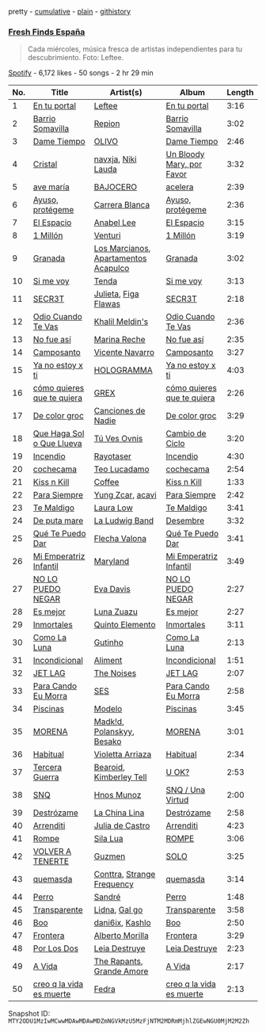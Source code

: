 pretty - [cumulative](/playlists/cumulative/37i9dQZF1DWVhn3qoy98w6.md) - [plain](/playlists/plain/37i9dQZF1DWVhn3qoy98w6) - [githistory](https://github.githistory.xyz/mackorone/spotify-playlist-archive/blob/main/playlists/plain/37i9dQZF1DWVhn3qoy98w6)

### [Fresh Finds España](https://open.spotify.com/playlist/37i9dQZF1DWVhn3qoy98w6)

> Cada miércoles, música fresca de artistas independientes para tu descubrimiento\. Foto: Leftee.

[Spotify](https://open.spotify.com/user/spotify) - 6,172 likes - 50 songs - 2 hr 29 min

| No. | Title | Artist(s) | Album | Length |
|---|---|---|---|---|
| 1 | [En tu portal](https://open.spotify.com/track/5RimeD65Nt49OelYVlgd7A) | [Leftee](https://open.spotify.com/artist/0eXkAv0LeZb2uhZnqPSU3E) | [En tu portal](https://open.spotify.com/album/65azyZxDteSRE503LaqXFr) | 3:16 |
| 2 | [Barrio Somavilla](https://open.spotify.com/track/1VYHXVg2l7MSWZpwttI4D5) | [Repion](https://open.spotify.com/artist/15o4xwiKZWJ6jOFp9LeP24) | [Barrio Somavilla](https://open.spotify.com/album/2tuulU0csJgU2htQLybK6E) | 3:02 |
| 3 | [Dame Tiempo](https://open.spotify.com/track/4cQGCLkgXeFv8O5UPjhHSU) | [OLIVO](https://open.spotify.com/artist/5h1IxmAGVLR7unbVEjtXDF) | [Dame Tiempo](https://open.spotify.com/album/4DELAkvM1fKQWoOVK63cbe) | 2:46 |
| 4 | [Cristal](https://open.spotify.com/track/6l0b47wNDme1Q819NxElVO) | [navxja](https://open.spotify.com/artist/1H5AZwBOL8ETpshyqPvYQh), [Niki Lauda](https://open.spotify.com/artist/4kfc1pf5G8ghcBeywO6UI9) | [Un Bloody Mary, por Favor](https://open.spotify.com/album/6U4vaNH4OSBjkNSPVlAXLQ) | 3:32 |
| 5 | [ave maría](https://open.spotify.com/track/7MxMOA5TYpJsifAeBusyHT) | [BAJOCERO](https://open.spotify.com/artist/0zry48rNmbs7Qd3gM4YkEq) | [acelera](https://open.spotify.com/album/3FFMVKas91S9VSjiY4BKYz) | 2:39 |
| 6 | [Ayuso, protégeme](https://open.spotify.com/track/0s8jEkSIVtzwskgpvKyYpU) | [Carrera Blanca](https://open.spotify.com/artist/1CblMuBc43MMvYdWAwAL0A) | [Ayuso, protégeme](https://open.spotify.com/album/4ndOBcymR7L2epIYnMUZqy) | 2:36 |
| 7 | [El Espacio](https://open.spotify.com/track/0TmZVTEL5GCmRACUxHPtyB) | [Anabel Lee](https://open.spotify.com/artist/5RUY9JzWtxRY6oRqH3xTIW) | [El Espacio](https://open.spotify.com/album/7atNYBIUMArdKumGhltA4s) | 3:15 |
| 8 | [1 Millón](https://open.spotify.com/track/66xk3Nm6PQqquUicihBzzD) | [Venturi](https://open.spotify.com/artist/2f1pksYZS7c56itOgksEeE) | [1 Millón](https://open.spotify.com/album/0zuwpjhzY3Wi8vVlIE0h3g) | 3:19 |
| 9 | [Granada](https://open.spotify.com/track/2PNFx0BBZpmK1uBm9On8tw) | [Los Marcianos](https://open.spotify.com/artist/22vPwyMSQGGxwRKounapT9), [Apartamentos Acapulco](https://open.spotify.com/artist/5MJEbh71qd0GTKQdKko3TT) | [Granada](https://open.spotify.com/album/2ahPIh1leGLmuF1uIU7idK) | 3:02 |
| 10 | [Si me voy](https://open.spotify.com/track/2EpVyRKmgrXxHczFdIdIY4) | [Tenda](https://open.spotify.com/artist/6q67yxb78jnAUnVXrbZBHS) | [Si me voy](https://open.spotify.com/album/1JwbJm2HGX3C2aFcNo9qjM) | 3:13 |
| 11 | [SECR3T](https://open.spotify.com/track/3Rch2FyIqqoyNKfFO7mB83) | [Julieta](https://open.spotify.com/artist/7DzqOghrDEW0vlJxZXaeLj), [Figa Flawas](https://open.spotify.com/artist/2enhM5DK9oTxWiCVpFIDv3) | [SECR3T](https://open.spotify.com/album/414kbCMWDlztxov7rszqRg) | 2:18 |
| 12 | [Odio Cuando Te Vas](https://open.spotify.com/track/6xy7dHR5e80mzoRIxZni3y) | [Khalil Meldin's](https://open.spotify.com/artist/6BCjPzgx1ZhRN4RM6wzovO) | [Odio Cuando Te Vas](https://open.spotify.com/album/2ChFpp3PGspBFKVND6lOoo) | 2:36 |
| 13 | [No fue así](https://open.spotify.com/track/3rFIK9WviJ7Kaz5J348bUl) | [Marina Reche](https://open.spotify.com/artist/2fUMrRPj5xcEYXG5FoCTfw) | [No fue así](https://open.spotify.com/album/0YoJxBLCde4Tza0H4esKMY) | 2:35 |
| 14 | [Camposanto](https://open.spotify.com/track/2yn6VHPMXU4RPnENTQSHLH) | [Vicente Navarro](https://open.spotify.com/artist/4GQvwhelHXInRiDs6LqrNQ) | [Camposanto](https://open.spotify.com/album/6Bd3L7gZ9ZxKYSWtIjJHjP) | 3:27 |
| 15 | [Ya no estoy x ti](https://open.spotify.com/track/3Gvm77EoI6KL7tg4tkFsWf) | [HOLOGRAMMA](https://open.spotify.com/artist/7akSnRWtc7SsxdZSq0Evkm) | [Ya no estoy x ti](https://open.spotify.com/album/3ebnsf9GS99gWMVAMda55C) | 4:03 |
| 16 | [cómo quieres que te quiera](https://open.spotify.com/track/3mgsWs3jwrDEKzRGMxOFlL) | [GREX](https://open.spotify.com/artist/0DP0R1lYEzsfg3xkTEyunt) | [cómo quieres que te quiera](https://open.spotify.com/album/5KNQ2jTIm1dizXquzod90r) | 2:26 |
| 17 | [De color groc](https://open.spotify.com/track/1BigIEDPku37Yn7xSgNoap) | [Canciones de Nadie](https://open.spotify.com/artist/5lfJ5lc0gsRaoRDg3sQHEK) | [De color groc](https://open.spotify.com/album/2ttqBaaDNdqge42gO2Rg98) | 3:29 |
| 18 | [Que Haga Sol o Que Llueva](https://open.spotify.com/track/51EZ8Fc5jTlp7a3QwKEvza) | [Tú Ves Ovnis](https://open.spotify.com/artist/0HTh4DYbZHPxPPJEL1qr6K) | [Cambio de Ciclo](https://open.spotify.com/album/37b9zjZTM79tRiJf7uaigm) | 3:20 |
| 19 | [Incendio](https://open.spotify.com/track/5ioHMlRdkZ8tEsTQYxAN7E) | [Rayotaser](https://open.spotify.com/artist/3RsgNEOhNLBPaFb2kJ3jmL) | [Incendio](https://open.spotify.com/album/1y28e6RwIQuHqQ1kDJPsTU) | 4:30 |
| 20 | [cochecama](https://open.spotify.com/track/2kv34RVcOYnNNcLOoJIyR5) | [Teo Lucadamo](https://open.spotify.com/artist/7mwMldjYYpCRmYvoLCy7qj) | [cochecama](https://open.spotify.com/album/4zkuzQSKi6Gz7jbZCdM8wC) | 2:54 |
| 21 | [Kiss n Kill](https://open.spotify.com/track/7vLQz7WrqtqVZZuCwmkkaM) | [Coffee](https://open.spotify.com/artist/0Mgm5yjGlLHp1s8NK0oZKg) | [Kiss n Kill](https://open.spotify.com/album/3n0GDDx8zfQyE119DwwZRd) | 1:33 |
| 22 | [Para Siempre](https://open.spotify.com/track/5Pa9N0zHuBupfG1tuoF8Xp) | [Yung Zcar](https://open.spotify.com/artist/4TtS0VaHLzgrn3LEeEULIc), [acavi](https://open.spotify.com/artist/0nqbrXsybxaIa9vvN6nO9U) | [Para Siempre](https://open.spotify.com/album/3n3ZjW5C6b4h9nZPpMl5L3) | 2:42 |
| 23 | [Te Maldigo](https://open.spotify.com/track/3E5FoGX2TqN0tYbbIsJDTR) | [Laura Low](https://open.spotify.com/artist/0TD9M7dcY312PKiZ8nukgT) | [Te Maldigo](https://open.spotify.com/album/6BISTfP4JFYoWuGdPPPVIS) | 3:41 |
| 24 | [De puta mare](https://open.spotify.com/track/2F1Hcx8e40FFpjSuvvIKLy) | [La Ludwig Band](https://open.spotify.com/artist/1hOwyBjBzD71G76KApDEy5) | [Desembre](https://open.spotify.com/album/1HqcAsEItbTrACWTMAy9UL) | 3:32 |
| 25 | [Qué Te Puedo Dar](https://open.spotify.com/track/49bxx1oMmSkbBixuuEMnp8) | [Flecha Valona](https://open.spotify.com/artist/0lUPUBPs6kMg2zgkCiXG6N) | [Qué Te Puedo Dar](https://open.spotify.com/album/2xVMRBgOYQGSmzORWqo1uY) | 3:41 |
| 26 | [Mi Emperatriz Infantil](https://open.spotify.com/track/5kBSK1EJ21BckM155WPNZH) | [Maryland](https://open.spotify.com/artist/32WXRK0M1nUF3CZekHVOwX) | [Mi Emperatriz Infantil](https://open.spotify.com/album/4UVOZfMND377t8gop09j5B) | 3:49 |
| 27 | [NO LO PUEDO NEGAR](https://open.spotify.com/track/6KCO7WqChQdXpiuLey5x3d) | [Eva Davis](https://open.spotify.com/artist/56KvZNPA1IF1DgGiuAu7xI) | [NO LO PUEDO NEGAR](https://open.spotify.com/album/1xizBmtf43COQuvvOsCyFv) | 2:27 |
| 28 | [Es mejor](https://open.spotify.com/track/3FwFJgE4NBJYfJbDaDtcSw) | [Luna Zuazu](https://open.spotify.com/artist/0aIiiEWwpITfHLl0JPtl0J) | [Es mejor](https://open.spotify.com/album/5KPGR0aH0DUbGXuOTqup0L) | 2:27 |
| 29 | [Inmortales](https://open.spotify.com/track/4vtEXkHyx6Y8Xk46e88iW8) | [Quinto Elemento](https://open.spotify.com/artist/69yX3Ic1cYj9nNv9RxYqzd) | [Inmortales](https://open.spotify.com/album/2DQ6MUQZ2D5On0RQa2MY3Z) | 3:11 |
| 30 | [Como La Luna](https://open.spotify.com/track/2aj6C3jCkXfwPECY8GOMRd) | [Gutinho](https://open.spotify.com/artist/5xneBcnKxnlHnspytUfcyE) | [Como La Luna](https://open.spotify.com/album/35HBZnAgsftdH3uDbi8rTo) | 2:13 |
| 31 | [Incondicional](https://open.spotify.com/track/46eHcaS9ScU06SzmHO2rTq) | [Aliment](https://open.spotify.com/artist/0Igzy0wlOGrmOWsVsWHtX3) | [Incondicional](https://open.spotify.com/album/7vnYdI7c3WCXvNIW3DxAdL) | 1:51 |
| 32 | [JET LAG](https://open.spotify.com/track/5YfoS0mAateNDdHHasGnJV) | [The Noises](https://open.spotify.com/artist/7fbMZx1vPckavUosbLGbFM) | [JET LAG](https://open.spotify.com/album/0BL2ukABYrKxETKVdPo8GZ) | 2:07 |
| 33 | [Para Cando Eu Morra](https://open.spotify.com/track/1Eu4gBDZoOvwVl2Y1s4Nb4) | [SES](https://open.spotify.com/artist/7kl9fNjRfts7jD4Y7ypfNF) | [Para Cando Eu Morra](https://open.spotify.com/album/3JP7okKP8T5rHvMDBnIPCR) | 2:58 |
| 34 | [Piscinas](https://open.spotify.com/track/3pbtZdsq668CUlWXQG8lrz) | [Modelo](https://open.spotify.com/artist/3xcGSLQmwbzsQMHqjmJlht) | [Piscinas](https://open.spotify.com/album/4gwMN0cYWrefpaqGpZuVHc) | 3:45 |
| 35 | [MORENA](https://open.spotify.com/track/18zg2F8Hrk1LY8CRg43Kth) | [Madk!d](https://open.spotify.com/artist/3pBHKIi7Urdn6Ap0aNpkoA), [Polanskyy](https://open.spotify.com/artist/3WvxBLMPfbpHdwd2xmI3nH), [Besako](https://open.spotify.com/artist/3ZGvIbWdW7LeMEQMI8QACa) | [MORENA](https://open.spotify.com/album/3z8D6RBzXaY2RLUTM80vmA) | 3:01 |
| 36 | [Habitual](https://open.spotify.com/track/09dgyhewWvT7KowQ3cQhi3) | [Violetta Arriaza](https://open.spotify.com/artist/2WET7xahye2vwzTTB7MH1U) | [Habitual](https://open.spotify.com/album/3obZdB354TV06w8sbbx1hM) | 2:34 |
| 37 | [Tercera Guerra](https://open.spotify.com/track/39ecwCju6zYlAvVlj2xf04) | [Bearoid](https://open.spotify.com/artist/2qxjB0LkbwvgLxmXN31Gp4), [Kimberley Tell](https://open.spotify.com/artist/1NTTlLcsHvqOZFC6CQp6Ka) | [U OK?](https://open.spotify.com/album/3noVOtFcB0UmMfoAsZ0Lsd) | 2:53 |
| 38 | [SNQ](https://open.spotify.com/track/4dwGe1OL0sjUFtA6QL4VLx) | [Hnos Munoz](https://open.spotify.com/artist/4ePbu0sj0JjaPgGkoRDDdU) | [SNQ / Una Virtud](https://open.spotify.com/album/4K9ezsQjXIpqlZQHKDji8d) | 2:00 |
| 39 | [Destrózame](https://open.spotify.com/track/7xkFsjRju55p9WyG1S6D02) | [La China Lina](https://open.spotify.com/artist/6ytqIaZijZnv5wtglCrQ2G) | [Destrózame](https://open.spotify.com/album/5vOT0q373KRK2aeq2lDsaw) | 2:58 |
| 40 | [Arrenditi](https://open.spotify.com/track/21gRJUud1Doadu6zOK3s57) | [Julia de Castro](https://open.spotify.com/artist/2LshxksS43zLzIpiyP8zgG) | [Arrenditi](https://open.spotify.com/album/5wRVCBE30eqtwbeIbFXjFA) | 4:23 |
| 41 | [Rompe](https://open.spotify.com/track/6FOl3Fkww1hQvA0Kwa3oLj) | [Sila Lua](https://open.spotify.com/artist/1s0SFRaivMSqrjS3C3R7xR) | [ROMPE](https://open.spotify.com/album/4s4ESpdvwqSU4tD3UIOAnq) | 3:06 |
| 42 | [VOLVER A TENERTE](https://open.spotify.com/track/2a67Yc4L2CjdaMW9HQwVR5) | [Guzmen](https://open.spotify.com/artist/7hF6UMdXdBUOtQbYJtxGtd) | [SOLO](https://open.spotify.com/album/3uQ0zawyQ9XegI002nakXN) | 3:25 |
| 43 | [quemasda](https://open.spotify.com/track/1iSqfVPcLZeb8gHaR9eUjy) | [Conttra](https://open.spotify.com/artist/0xRizCdjBtIyBeMCLDkcBg), [Strange Frequency](https://open.spotify.com/artist/5uj2Fb3Gbj083ASKjgMEpp) | [quemasda](https://open.spotify.com/album/4pv7sEwjgY1UCbv1FTRxzl) | 3:14 |
| 44 | [Perro](https://open.spotify.com/track/04TVd2vNa9Qv4pg57mvjIU) | [Sandré](https://open.spotify.com/artist/5jO693ntO8nc5utL8HpE4H) | [Perro](https://open.spotify.com/album/5dKVsJRmHvFaq1H0LKBwTj) | 1:48 |
| 45 | [Transparente](https://open.spotify.com/track/5ASJ8s52scHUf67F5QJeyr) | [Lidna](https://open.spotify.com/artist/1NQ8qxpIGcXdB6KspJYw5y), [Gal go](https://open.spotify.com/artist/6GlsUO1SK2iqRDNoH9f2gg) | [Transparente](https://open.spotify.com/album/1M23TXy77Cg9k5tPHGNUfC) | 3:58 |
| 46 | [Boo](https://open.spotify.com/track/5FOsNrd6rUe2kgMAri7dIN) | [dani6ix](https://open.spotify.com/artist/3uvPbZvw5KBjF8WRkMsjcz), [Kashlo](https://open.spotify.com/artist/12oYg4TB7HpZS7GS7vI7da) | [Boo](https://open.spotify.com/album/02dvuWWST72fNYbpE7vD9H) | 2:50 |
| 47 | [Frontera](https://open.spotify.com/track/6CkH0Rz7fojya5RJVpHOMI) | [Alberto Morilla](https://open.spotify.com/artist/2W7Ad6g2s3rl4WHKAwlmsc) | [Frontera](https://open.spotify.com/album/20LHAEl8H2TSr5GQj0LuQh) | 3:29 |
| 48 | [Por Los Dos](https://open.spotify.com/track/3GpdufAWSjuc6HEfileH1b) | [Leia Destruye](https://open.spotify.com/artist/2iguSth7qkLlXCuYe2CnZ4) | [Leia Destruye](https://open.spotify.com/album/3ERXdNImLCSnE9VRMwVD77) | 2:23 |
| 49 | [A Vida](https://open.spotify.com/track/2hllQJ8cdgqtFF4HM15ysi) | [The Rapants](https://open.spotify.com/artist/6n9E45r5Ewzy1qXMqSVMA7), [Grande Amore](https://open.spotify.com/artist/1FVM2KsOjbVwhAYApEhSzQ) | [A Vida](https://open.spotify.com/album/7jbeOUhCyhmMNsuTjalRAM) | 2:17 |
| 50 | [creo q la vida es muerte](https://open.spotify.com/track/48fcpciUTB6jkSv750t7Mr) | [Fedra](https://open.spotify.com/artist/6HQEJXnpcTf5tgnqfujaW2) | [creo q la vida es muerte](https://open.spotify.com/album/5oIoXlIQM80TXaFOxyD5Ai) | 2:13 |

Snapshot ID: `MTY2ODU1MzIwMCwwMDAwMDAwMDZmNGVkMzU5MzFjNTM2MDRmMjhlZGEwNGU0MjM2M2Zh`
